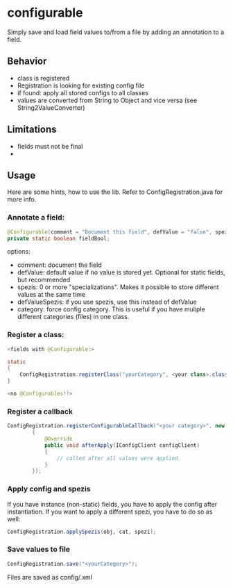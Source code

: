 # configurable

Simply save and load field values to/from a file by adding an annotation to a field.

## Behavior

 * class is registered
 * Registration is looking for existing config file
 * if found: apply all stored configs to all classes
 * values are converted from String to Object and vice versa (see String2ValueConverter)

## Limitations

 * fields must not be final
 * 

## Usage

Here are some hints, how to use the lib. Refer to ConfigRegistration.java for more info.

### Annotate a field:
```java
@Configurable(comment = "Document this field", defValue = "false", spezis = {	"TYPE1", "TYPE2" })
private static boolean fieldBool;
```
options:
 * comment: document the field
 * defValue: default value if no value is stored yet. Optional for static fields, but recommended
 * spezis: 0 or more "specializations". Makes it possible to store different values at the same time
 * defValueSpezis: if you use spezis, use this instead of defValue
 * category: force config category. This is useful if you have muliple different categories (files) in one class.

### Register a class:
```java
<fields with @Configurable:>

static
{
	ConfigRegistration.registerClass("yourCategory", <your class>.class);
}

<no @Configurables!!>
```

### Register a callback

```java
ConfigRegistration.registerConfigurableCallback("<your category>", new IConfigObserver()
		{
			@Override
			public void afterApply(IConfigClient configClient)
			{
				// called after all values were applied.
			}
		});
```

### Apply config and spezis

If you have instance (non-static) fields, you have to apply the config after instantiation.
If you want to apply a different spezi, you have to do so as well:

```java
ConfigRegistration.applySpezis(obj, cat, spezi);
```

### Save values to file

```java
ConfigRegistration.save("<yourCategory>");
```

Files are saved as config/<yourCategory>.xml
